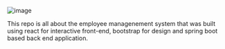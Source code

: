 ![image](https://github.com/user-attachments/assets/ff0cf78b-50b8-4ea5-bbd0-7a8a1b9468c6)


This repo is all about the employee managenement system that was built using react for interactive front-end, bootstrap for design and spring boot based back end application.
